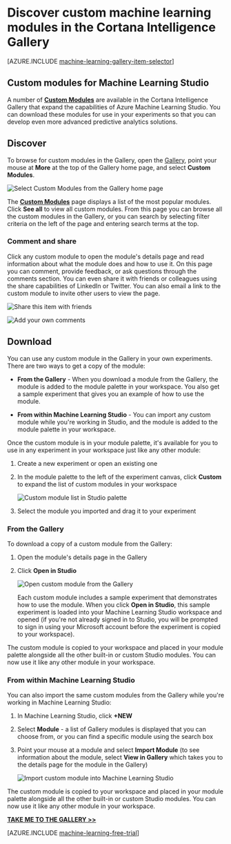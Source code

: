 <properties
    pageTitle="Cortana Intelligence Gallery custom modules | Microsoft Azure"
    description="Discover custom machine learning modules in the Cortana Intelligence Gallery."
    services="machine-learning"
    documentationCenter=""
    authors="garyericson"
    manager="jhubbard"
    editor="cgronlun"/>

<tags
    ms.service="machine-learning"
    ms.workload="data-services"
    ms.tgt_pltfrm="na"
    ms.devlang="na"
    ms.topic="article"
    ms.date="10/17/2016"
    ms.author="roopalik;garye"/>


# <a name="discover-custom-machine-learning-modules-in-the-cortana-intelligence-gallery"></a>Discover custom machine learning modules in the Cortana Intelligence Gallery

[AZURE.INCLUDE [machine-learning-gallery-item-selector](../../includes/machine-learning-gallery-item-selector.md)]

## <a name="custom-modules-for-machine-learning-studio"></a>Custom modules for Machine Learning Studio

A number of **[Custom Modules](https://gallery.cortanaintelligence.com/customModules)** are available in the Cortana Intelligence Gallery that expand the capabilities of Azure Machine Learning Studio. You can download these modules for use in your experiments so that you can develop even more advanced predictive analytics solutions.

## <a name="discover"></a>Discover

To browse for custom modules in the Gallery, open the [Gallery](http://gallery.cortanaintelligence.com), point your mouse at **More** at the top of the Gallery home page, and select **Custom Modules**.

![Select Custom Modules from the Gallery home page](media/machine-learning-gallery-custom-modules/select-custom-modules-in-gallery.png)

 The **[Custom Modules](https://gallery.cortanaintelligence.com/customModules)**
 page displays a list of the most popular modules.
Click **See all** to view all custom modules.
From this page you can browse all the custom modules in the Gallery, or you can search by selecting filter criteria on the left of the page and entering search terms at the top.

### <a name="comment-and-share"></a>Comment and share

 Click any custom module to open the module's details page and read information about what the module does and how to use it. On this page you can comment, provide feedback, or ask questions through the comments section. You can even share it with friends or colleagues using the share capabilities of LinkedIn or Twitter. You can also email a link to the custom module to invite other users to view the page.

![Share this item with friends](media\machine-learning-gallery-how-to-use-contribute-publish\share-links.png)

![Add your own comments](media\machine-learning-gallery-how-to-use-contribute-publish\comments.png)

## <a name="download"></a>Download

You can use any custom module in the Gallery in your own experiments.
There are two ways to get a copy of the module:

- **From the Gallery** - When you download a module from the Gallery, the module is added to the module palette in your workspace. You also get a sample experiment that gives you an example of how to use the module.

- **From within Machine Learning Studio** - You can import any custom module while you're working in Studio, and the module is added to the module palette in your workspace.

Once the custom module is in your module palette, it's available for you to use in any experiment in your workspace just like any other module:

1. Create a new experiment or open an existing one
2. In the module palette to the left of the experiment canvas, click **Custom** to expand the list of custom modules in your workspace

    ![Custom module list in Studio palette](media\machine-learning-gallery-custom-modules\custom-module-in-studio-palette.png)
3. Select the module you imported and drag it to your experiment


### <a name="from-the-gallery"></a>From the Gallery

To download a copy of a custom module from the Gallery:

1. Open the module's details page in the Gallery

2. Click **Open in Studio**

    ![Open custom module from the Gallery](media\machine-learning-gallery-custom-modules\open-custom-module-from-gallery.png)

    Each custom module includes a sample experiment that demonstrates how to use the module. When you click **Open in Studio**, this sample experiment is loaded into your Machine Learning Studio workspace and opened (if you're not already signed in to Studio, you will be prompted to sign in using your Microsoft account before the experiment is copied to your workspace).

The custom module is copied to your workspace and placed in your module palette alongside all the other built-in or custom Studio modules. You can now use it like any other module in your workspace.

### <a name="from-within-machine-learning-studio"></a>From within Machine Learning Studio

You can also import the same custom modules from the Gallery while you're working in Machine Learning Studio:

1. In Machine Learning Studio, click **+NEW**

2. Select **Module** - a list of Gallery modules is displayed that you can choose from, or you can find a specific module using the search box

3. Point your mouse at a module and select **Import Module** (to see information about the module, select **View in Gallery** which takes you to the details page for the module in the Gallery)

    ![Import custom module into Machine Learning Studio](media\machine-learning-gallery-custom-modules\add-custom-module-in-studio.png)

The custom module is copied to your workspace and placed in your module palette alongside all the other built-in or custom Studio modules. You can now use it like any other module in your workspace.




**[TAKE ME TO THE GALLERY >>](http://gallery.cortanaintelligence.com)**

[AZURE.INCLUDE [machine-learning-free-trial](../../includes/machine-learning-free-trial.md)]
